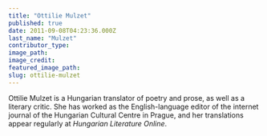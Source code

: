 ```yaml
---
title: "Ottilie Mulzet"
published: true
date: 2011-09-08T04:23:36.000Z
last_name: "Mulzet"
contributor_type:
image_path:
image_credit:
featured_image_path:
slug: ottilie-mulzet
---
```


Ottilie Mulzet is a Hungarian translator of poetry and prose, as well as a literary critic. She has worked as the English-language editor of the internet journal of the Hungarian Cultural Centre in Prague, and her translations appear regularly at _Hungarian Literature Online_.

